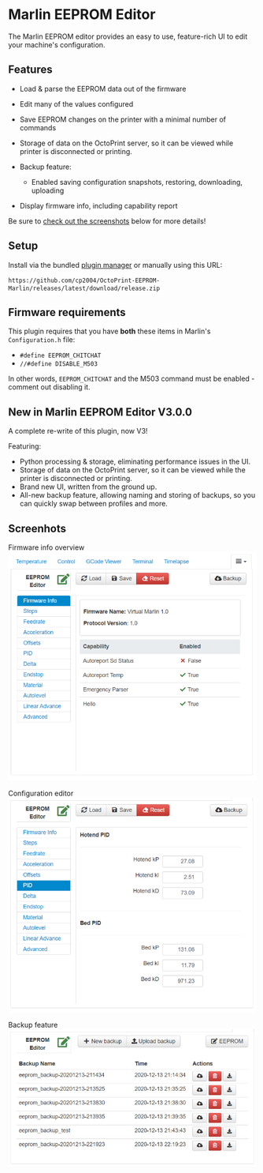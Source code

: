 # Marlin EEPROM Editor

The Marlin EEPROM editor provides an easy to use, feature-rich UI to edit your machine's configuration.

## Features

- Load & parse the EEPROM data out of the firmware
- Edit many of the values configured
- Save EEPROM changes on the printer with a minimal number of commands

- Storage of data on the OctoPrint server, so it can be viewed while printer is disconnected or printing.
- Backup feature:

  - Enabled saving configuration snapshots, restoring, downloading, uploading

- Display firmware info, including capability report

Be sure to [check out the screenshots](#Screenshots) below for more details!

## Setup

Install via the bundled [plugin manager](https://docs.octoprint.org/en/master/bundledplugins/pluginmanager.html) or manually using this URL:

    https://github.com/cp2004/OctoPrint-EEPROM-Marlin/releases/latest/download/release.zip

## Firmware requirements

This plugin requires that you have **both** these items in Marlin's `Configuration.h` file:

- `#define EEPROM_CHITCHAT`
- `//#define DISABLE_M503`

In other words, `EEPROM_CHITCHAT` and the M503 command must be enabled - comment out disabling it.

## New in Marlin EEPROM Editor V3.0.0

A complete re-write of this plugin, now V3!

Featuring:

- Python processing & storage, eliminating performance issues in the UI.
- Storage of data on the OctoPrint server, so it can be viewed while the printer is disconnected or printing.
- Brand new UI, written from the ground up.
- All-new backup feature, allowing naming and storing of backups, so you can quickly swap between profiles and more.

## Screenhots

Firmware info overview
![Firmware Info](assets/firmware_info.png)

Configuration editor
![Configuration Editor](assets/config.png)

Backup feature
![Backup feature](assets/backup.png)
